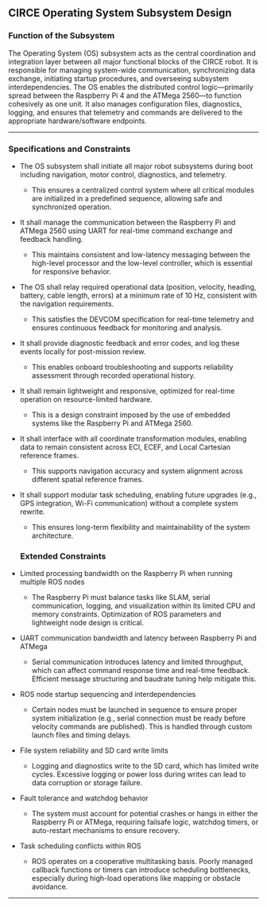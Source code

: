 ## CIRCE Operating System Subsystem Design

### Function of the Subsystem

The Operating System (OS) subsystem acts as the central coordination and integration layer between all major functional blocks of the CIRCE robot. It is responsible for managing system-wide communication, synchronizing data exchange, initiating startup procedures, and overseeing subsystem interdependencies. The OS enables the distributed control logic—primarily spread between the Raspberry Pi 4 and the ATMega 2560—to function cohesively as one unit. It also manages configuration files, diagnostics, logging, and ensures that telemetry and commands are delivered to the appropriate hardware/software endpoints.

---

### Specifications and Constraints

- The OS subsystem shall initiate all major robot subsystems during boot including navigation, motor control, diagnostics, and telemetry.  
  - This ensures a centralized control system where all critical modules are initialized in a predefined sequence, allowing safe and synchronized operation.

- It shall manage the communication between the Raspberry Pi and ATMega 2560 using UART for real-time command exchange and feedback handling.  
  - This maintains consistent and low-latency messaging between the high-level processor and the low-level controller, which is essential for responsive behavior.

- The OS shall relay required operational data (position, velocity, heading, battery, cable length, errors) at a minimum rate of 10 Hz, consistent with the navigation requirements.  
  - This satisfies the DEVCOM specification for real-time telemetry and ensures continuous feedback for monitoring and analysis.

- It shall provide diagnostic feedback and error codes, and log these events locally for post-mission review.  
  - This enables onboard troubleshooting and supports reliability assessment through recorded operational history.

- It shall remain lightweight and responsive, optimized for real-time operation on resource-limited hardware.  
  - This is a design constraint imposed by the use of embedded systems like the Raspberry Pi and ATMega 2560.

- It shall interface with all coordinate transformation modules, enabling data to remain consistent across ECI, ECEF, and Local Cartesian reference frames.  
  - This supports navigation accuracy and system alignment across different spatial reference frames.

- It shall support modular task scheduling, enabling future upgrades (e.g., GPS integration, Wi-Fi communication) without a complete system rewrite.  
  - This ensures long-term flexibility and maintainability of the system architecture.
 
  ### Extended Constraints

- Limited processing bandwidth on the Raspberry Pi when running multiple ROS nodes  
  - The Raspberry Pi must balance tasks like SLAM, serial communication, logging, and visualization within its limited CPU and memory constraints. Optimization of ROS parameters and lightweight node design is critical.

- UART communication bandwidth and latency between Raspberry Pi and ATMega  
  - Serial communication introduces latency and limited throughput, which can affect command response time and real-time feedback. Efficient message structuring and baudrate tuning help mitigate this.

- ROS node startup sequencing and interdependencies  
  - Certain nodes must be launched in sequence to ensure proper system initialization (e.g., serial connection must be ready before velocity commands are published). This is handled through custom launch files and timing delays.

- File system reliability and SD card write limits  
  - Logging and diagnostics write to the SD card, which has limited write cycles. Excessive logging or power loss during writes can lead to data corruption or storage failure.

- Fault tolerance and watchdog behavior  
  - The system must account for potential crashes or hangs in either the Raspberry Pi or ATMega, requiring failsafe logic, watchdog timers, or auto-restart mechanisms to ensure recovery.

- Task scheduling conflicts within ROS  
  - ROS operates on a cooperative multitasking basis. Poorly managed callback functions or timers can introduce scheduling bottlenecks, especially during high-load operations like mapping or obstacle avoidance.

---

